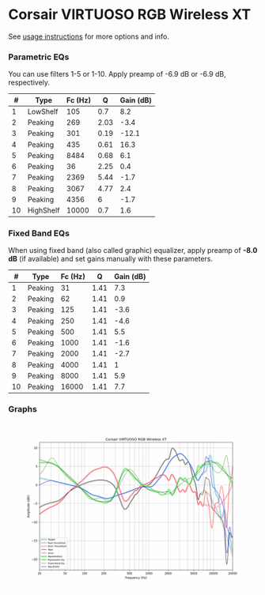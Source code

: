 # Corsair VIRTUOSO RGB Wireless XT
See [usage instructions](https://github.com/jaakkopasanen/AutoEq#usage) for more options and info.

### Parametric EQs
You can use filters 1-5 or 1-10. Apply preamp of -6.9 dB or -6.9 dB, respectively.

|   # | Type      |   Fc (Hz) |    Q |   Gain (dB) |
|-----|-----------|-----------|------|-------------|
|   1 | LowShelf  |       105 | 0.7  |         8.2 |
|   2 | Peaking   |       269 | 2.03 |        -3.4 |
|   3 | Peaking   |       301 | 0.19 |       -12.1 |
|   4 | Peaking   |       435 | 0.61 |        16.3 |
|   5 | Peaking   |      8484 | 0.68 |         6.1 |
|   6 | Peaking   |        36 | 2.25 |         0.4 |
|   7 | Peaking   |      2369 | 5.44 |        -1.7 |
|   8 | Peaking   |      3067 | 4.77 |         2.4 |
|   9 | Peaking   |      4356 | 6    |        -1.7 |
|  10 | HighShelf |     10000 | 0.7  |         1.6 |

### Fixed Band EQs
When using fixed band (also called graphic) equalizer, apply preamp of **-8.0 dB** (if available) and set gains manually with these parameters.

|   # | Type    |   Fc (Hz) |    Q |   Gain (dB) |
|-----|---------|-----------|------|-------------|
|   1 | Peaking |        31 | 1.41 |         7.3 |
|   2 | Peaking |        62 | 1.41 |         0.9 |
|   3 | Peaking |       125 | 1.41 |        -3.6 |
|   4 | Peaking |       250 | 1.41 |        -4.6 |
|   5 | Peaking |       500 | 1.41 |         5.5 |
|   6 | Peaking |      1000 | 1.41 |        -1.6 |
|   7 | Peaking |      2000 | 1.41 |        -2.7 |
|   8 | Peaking |      4000 | 1.41 |         1   |
|   9 | Peaking |      8000 | 1.41 |         5.9 |
|  10 | Peaking |     16000 | 1.41 |         7.7 |

### Graphs
![](./Corsair%20VIRTUOSO%20RGB%20Wireless%20XT.png)
